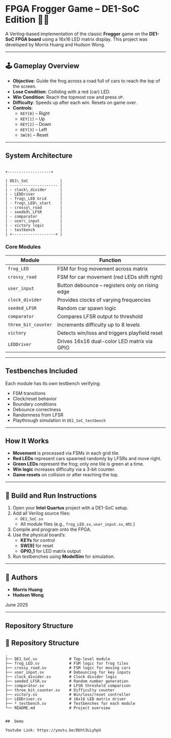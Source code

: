 
# FPGA Frogger Game – DE1-SoC Edition 🐸🚗

A Verilog-based implementation of the classic **Frogger** game on the **DE1-SoC FPGA board** using a 16x16 LED matrix display. This project was developed by Morris Huang and Hudson Wong.

---

## 🕹️ Gameplay Overview

- **Objective**: Guide the frog across a road full of cars to reach the top of the screen.
- **Lose Condition**: Colliding with a red (car) LED.
- **Win Condition**: Reach the topmost row and press `UP`.
- **Difficulty**: Speeds up after each win. Resets on game over.
- **Controls**:
  - `KEY[0]` – Right
  - `KEY[1]` – Up
  - `KEY[2]` – Down
  - `KEY[3]` – Left
  - `SW[9]` – Reset

---

##  System Architecture

```

+-------------------+

| DE1\_SoC              |
| --------------------- |
| - clock\_divider      |
| - LEDDriver           |
| - frog\_LED Grid      |
| - frog\_LED\_start    |
| - crossy\_road        |
| - seeded\_LFSR        |
| - comparator          |
| - user\_input         |
| - victory logic       |
| - testbench           |
| +-------------------+ |

```

###  Core Modules

| Module          | Function                                                  |
|-----------------|-----------------------------------------------------------|
| `frog_LED`      | FSM for frog movement across matrix                       |
| `crossy_road`   | FSM for car movement (red LEDs shift right)              |
| `user_input`    | Button debounce – registers only on rising edge          |
| `clock_divider` | Provides clocks of varying frequencies                    |
| `seeded_LFSR`   | Random car spawn logic                                    |
| `comparator`    | Compares LFSR output to threshold                         |
| `three_bit_counter` | Increments difficulty up to 8 levels                 |
| `victory`       | Detects win/loss and triggers playfield reset            |
| `LEDDriver`     | Drives 16x16 dual-color LED matrix via GPIO              |

---

##  Testbenches Included

Each module has its own testbench verifying:

- FSM transitions
- Clock/reset behavior
- Boundary conditions
- Debounce correctness
- Randomness from LFSR
- Playthrough simulation in `DE1_SoC_testbench`

---

##  How It Works

- **Movement** is processed via FSMs in each grid tile.
- **Red LEDs** represent cars spawned randomly by LFSRs and move right.
- **Green LEDs** represent the frog; only one tile is green at a time.
- **Win logic** increases difficulty via a 3-bit counter.
- **Game resets** on collision or after reaching the top.

---

## 🔧 Build and Run Instructions

1. Open your **Intel Quartus** project with a DE1-SoC setup.
2. Add all Verilog source files:
   - `DE1_SoC.sv`
   - All module files (e.g., `frog_LED.sv`, `user_input.sv`, etc.)
3. Compile and program onto the FPGA.
4. Use the physical board’s:
   - **KEYs** for control
   - **SW[9]** for reset
   - **GPIO_1** for LED matrix output
5. Run testbenches using **ModelSim** for simulation.

---

## 👥 Authors

- **Morris Huang**
- **Hudson Wong**

June 2025

---

## Repository Structure

## 📂 Repository Structure

```text
.
├── DE1_SoC.sv              # Top-level module
├── frog_LED.sv             # FSM logic for frog tiles
├── crossy_road.sv          # FSM logic for moving cars
├── user_input.sv           # Debouncing for key inputs
├── clock_divider.sv        # Clock divider logic
├── seeded_LFSR.sv          # Random number generation
├── comparator.sv           # LFSR threshold comparison
├── three_bit_counter.sv    # Difficulty counter
├── victory.sv              # Win/loss/reset controller
├── LEDDriver.sv            # 16x16 LED matrix driver
├── *_testbench.sv          # Testbenches for each module
└── README.md               # Project overview


##  Demo 

Youtube Link: https://youtu.be/Dbht3LLyhpU

